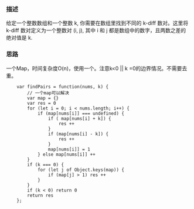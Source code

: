 ### 描述


给定一个整数数组和一个整数 k, 你需要在数组里找到不同的 k-diff 数对。这里将 k-diff 数对定义为一个整数对 (i, j), 其中 i 和 j 都是数组中的数字，且两数之差的绝对值是 k.

### 思路

一个Map，时间复杂度O(n)，使用一个。注意k<0 || k =0的边界情况。不需要去重。

```
    var findPairs = function(nums, k) {
        // 一个map可以解决
        var map = {}
        var res = 0
        for (let i = 0; i < nums.length; i++) {
            if (map[nums[i]] === undefined) {
                if ( map[nums[i] + k]) {
                    res ++
                }
                if (map[nums[i] - k]) {
                    res ++
                }
                map[nums[i]] = 1
            } else map[nums[i]] ++
        }
        if (k === 0) {
            for (let j of Object.keys(map)) {
                if (map[j] > 1) res ++
            }
        }
        if (k < 0) return 0
        return res
    };
```